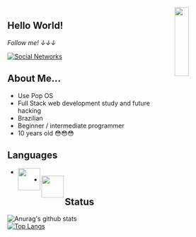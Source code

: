 <a href="https://gifer.com/en/Dtf">
  <img align="right" src="https://bestanimations.com/media/dancers/694962750funny-dance-dancing-animated-gif-image-26.gif" width=25% height=20% />
</a>

## Hello World! 

<i display="inline-block">Follow me! ↓↓↓</i>

[![Social Networks](https://img.shields.io/badge/Social-Networks-green)](https://linktr.ee/jaulin) 


## About Me...
- Use Pop OS
- Full Stack web development study and future hacking
- Brazilian 
- Beginner / intermediate programmer
- 10 years old 😳😳😳

## Languages

- <img align="left" height="50" width="50" src="https://i.imgur.com/0E0bTey.png">
- <img align="left" height="50" width="50" src="https://i.imgur.com/9v8YEZ5.png">
</img>
</img> 

## Status

![Anurag's github stats](https://github-readme-stats.vercel.app/api?username=Felipe756&show_icons=true&theme=dracula)<br/>
[![Top Langs](https://github-readme-stats.vercel.app/api/top-langs/?username=Felipe756&show_icons=true&theme=dracula)](https://github.com/anuraghazra/github-readme-stats)
  



